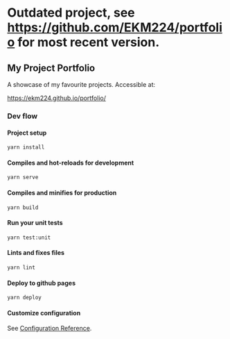 # Outdated project, see https://github.com/EKM224/portfolio for most recent version.

## My Project Portfolio
A showcase of my favourite projects. Accessible at: 

https://ekm224.github.io/portfolio/

### Dev flow

#### Project setup
```
yarn install
```

#### Compiles and hot-reloads for development
```
yarn serve
```

#### Compiles and minifies for production
```
yarn build
```

#### Run your unit tests
```
yarn test:unit
```

#### Lints and fixes files
```
yarn lint
```

#### Deploy to github pages
```
yarn deploy
```

#### Customize configuration
See [Configuration Reference](https://cli.vuejs.org/config/).
